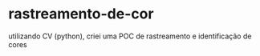 # rastreamento-de-cor
utilizando CV (python), criei uma POC  de rastreamento e identificação de cores 
